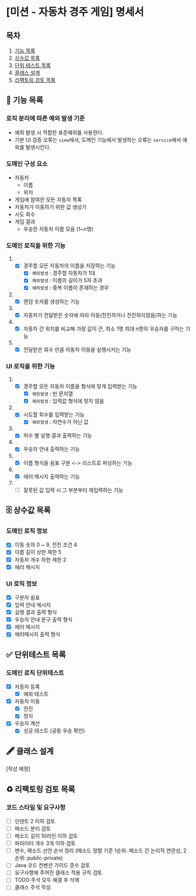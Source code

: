 # [미션 - 자동차 경주 게임] 명세서

## 목차

1. [기능 목록](#-기능-목록)
2. [상수값 목록](#-상수값-목록)
3. [단위 테스트 목록](#-단위테스트-목록)
4. [클래스 설계](#-클래스-설계)
5. [리팩토링 검토 목록](#%EF%B8%8F-리팩토링-검토-목록)

## 🚀 기능 목록

### 로직 분리에 따른 예외 발생 기준

- 예외 발생 시 적합한 표준예외를 사용한다.
- 기본 UI 검증 오류는 `view`에서, 도메인 기능에서 발생하는 오류는 `service`에서 예외를 발생시킨다.

### 도메인 구성 요소

- 자동차
    - 이름
    - 위치
- 게임에 참여한 모든 자동차 목록
- 자동차가 이동하기 위한 값 생성기
- 시도 회수
- 게임 결과
    - 우승한 자동차 이름 모음 (1~n명)

### 도메인 로직을 위한 기능

1.
    - [x] 경주할 모든 자동차의 이름을 저장하는 기능
        - [x] `예외발생` : 경주할 자동차가 1대
        - [x] `예외발생` : 이름의 길이가 5자 초과
        - [x] `예외발생` : 중복 이름이 존재하는 경우
2.
    - [x] 랜덤 숫자를 생성하는 기능
3.
    - [x] 자동차가 전달받은 숫자에 따라 이동(전진하거나 전진하지않음)하는 기능
4.
    - [x] 자동차 간 위치를 비교해 가장 값이 큰, 최소 1명 최대 n명의 우승자를 구하는 기능
5.
    - [x] 전달받은 회수 만큼 자동차 이동을 실행시키는 기능

### UI 로직을 위한 기능

1.
    - [x] 경주할 모든 자동차 이름을 형식에 맞게 입력받는 기능
        - [x] `예외발생` : 빈 문자열
        - [x] `예외발생` : 입력값 형식에 맞지 않음
2.
    - [x] 시도할 회수를 입력받는 기능
        - [x] `예외발생` : 자연수가 아닌 값
3.
    - [x] 차수 별 실행 결과 출력하는 기능
4.
    - [x] 우승자 안내 출력하는 기능
5.
    - [x] 이름 형식을 쉼표 구분 <-> 리스트로 파싱하는 기능
6.
    - [x] 에러 메시지 출력하는 기능
7.
    - [ ] 잘못된 값 입력 시 그 부분부터 재입력하는 기능

## 🗄 상수값 목록

### 도메인 로직 정보

- [x] 이동 숫자 0 ~ 9, 전진 조건 4
- [x] 이름 길이 상한 제한 5
- [x] 자동차 개수 하한 제한 2
- [x] 에러 메시지

### UI 로직 정보

- [x] 구분자 쉼표
- [x] 입력 안내 메시지
- [x] 실행 결과 출력 형식
- [x] 우승자 안내 문구 출력 형식
- [x] 에러 메시지
- [x] 에러메시지 출력 형식

## ✅ 단위테스트 목록

### 도메인 로직 단위테스트

- [x] 자동차 등록
    - [x] 예외 테스트
- [x] 자동차 이동
    - [x] 전진
    - [x] 정지
- [x] 우승자 계산
    - [x] 성공 테스트 (공동 우승 확인)

## 🖋 클래스 설계

[작성 예정]

## ♻️ 리팩토링 검토 목록

### 코드 스타일 및 요구사항

- [ ] 인덴트 2 이하 검토
- [ ] 메소드 분리 검토
- [ ] 메소드 길이 10라인 이하 검토
- [ ] 파라미터 개수 3개 이하 검토
- [ ] 변수, 메소드 선언 순서 정리 (메소드 정렬 기준 1순위: 메소드 간 논리적 연관성, 2순위: public-private)
- [ ] Java 코드 컨벤션 가이드 준수 검토
- [ ] 요구사항에 주어진 클래스 적용 규칙 검토
- [ ] TODO 주석 모두 해결 후 삭제
- [ ] 클래스 주석 작성